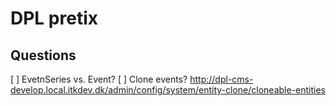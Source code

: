 # DPL pretix

## Questions

[ ] EvetnSeries vs. Event?
[ ] Clone events?
    http://dpl-cms-develop.local.itkdev.dk/admin/config/system/entity-clone/cloneable-entities
